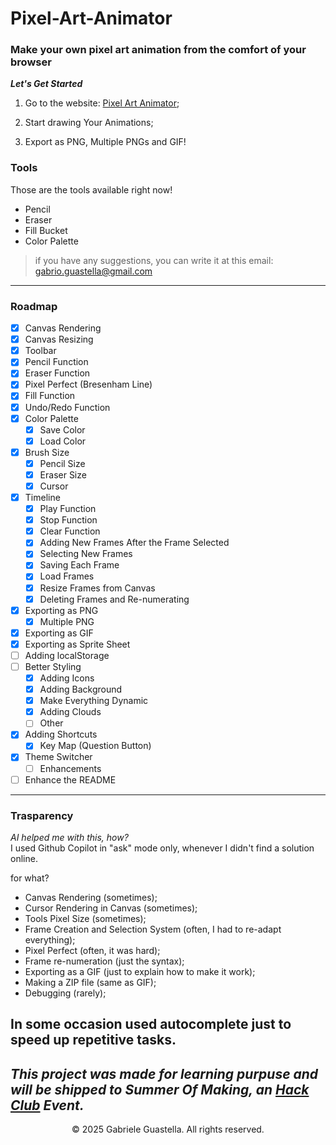 # Pixel-Art-Animator
### Make your own pixel art animation from the comfort of your browser

***Let's Get Started***


1. Go to the website: [Pixel Art Animator](https://gabrigua.github.io/Pixel-Art-Animator/);

2. Start drawing Your Animations;

3. Export as PNG, Multiple PNGs and GIF!

### Tools
Those are the tools available right now!

- Pencil
- Eraser
- Fill Bucket
- Color Palette

> if you have any suggestions, you can write it at this email: gabrio.guastella@gmail.com


---
### Roadmap
- [x] Canvas Rendering
- [x] Canvas Resizing
- [x] Toolbar
- [x] Pencil Function
- [x] Eraser Function
- [x] Pixel Perfect (Bresenham Line)
- [x] Fill Function
- [x] Undo/Redo Function
- [x] Color Palette
    - [x] Save Color
    - [x] Load Color
- [x] Brush Size
    - [x] Pencil Size
    - [x] Eraser Size
    - [x] Cursor
- [x] Timeline
    - [x] Play Function
    - [x] Stop Function
    - [x] Clear Function
    - [x] Adding New Frames After the Frame Selected
    - [x] Selecting New Frames
    - [x] Saving Each Frame
    - [x] Load Frames
    - [x] Resize Frames from Canvas
    - [x] Deleting Frames and Re-numerating
- [x] Exporting as PNG
    - [x] Multiple PNG
- [x] Exporting as GIF
- [x] Exporting as Sprite Sheet
- [ ] Adding localStorage
- [ ] Better Styling
    - [x] Adding Icons
    - [x] Adding Background
    - [x] Make Everything Dynamic
    - [x] Adding Clouds
    - [ ] Other
- [x] Adding Shortcuts
    - [x] Key Map (Question Button)
- [x] Theme Switcher
    - [ ] Enhancements
- [ ] Enhance the README
---
### Trasparency
*AI helped me with this, how?*<br>
I used Github Copilot in "ask" mode only, whenever I didn't find a solution online.


for what?

- Canvas Rendering (sometimes);
- Cursor Rendering in Canvas (sometimes);
- Tools Pixel Size (sometimes);
- Frame Creation and Selection System (often, I had to re-adapt everything);
- Pixel Perfect (often, it was hard);
- Frame re-numeration (just the syntax);
- Exporting as a GIF (just to explain how to make it work);
- Making a ZIP file (same as GIF);
- Debugging (rarely);

In some occasion used autocomplete just to speed up repetitive tasks.
---
***This project was made for learning purpuse and will be shipped to Summer Of Making, an [Hack Club](https://hackclub.com/) Event.***
---
<p align="center">© 2025 Gabriele Guastella. All rights reserved.</p>

